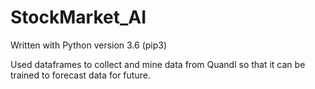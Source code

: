 # StockMarket_AI

Written with Python version 3.6 (pip3)

Used dataframes to collect and mine data from Quandl so that it can be trained to forecast data for future.


